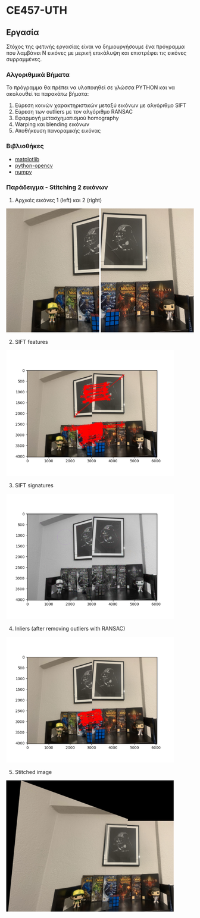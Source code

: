 # CE457-UTH

## Εργασία

Στόχος της φετινής εργασίας είναι να δημιουργήσουμε ένα πρόγραμμα που λαμβάνει N εικόνες με μερική επικάλυψη και επιστρέφει τις εικόνες συρραμμένες.

### Αλγοριθμικά Βήματα

Το πρόγραμμα θα πρέπει να υλοποιηθεί σε γλώσσα PYTHON και να ακολουθεί τα παρακάτω βήματα:

1. Εύρεση κοινών χαρακτηριστικών μεταξύ εικόνων με αλγόριθμο SIFT
2. Εύρεση των outliers με τον αλγόριθμο RANSAC
3. Εφαρμογή μετασχηματισμού homography
4. Warping και blending εικόνων
5. Αποθήκευση πανοραμικής εικόνας

### Βιβλιοθήκες

* [matplotlib](https://matplotlib.org/)
* [python-opencv](https://docs.opencv.org/4.x/d6/d00/tutorial_py_root.html)
* [numpy](https://numpy.org/)

### Παράδειγμα - Stitching 2 εικόνων

1. Αρχικές εικόνες 1 (left) και 2 (right)

<img src="https://github.com/spthermo/CE457-UTH/blob/main/examples/1.jpg" width="250"> <img src="https://github.com/spthermo/CE457-UTH/blob/main/examples/2.jpg" width="250">

2. SIFT features

<img src="https://github.com/spthermo/CE457-UTH/blob/main/examples/keypoints.png" width="450">

3. SIFT signatures

<img src="https://github.com/spthermo/CE457-UTH/blob/main/examples/sift_signatures.png" width="450">

4. Inliers (after removing outliers with RANSAC)

<img src="https://github.com/spthermo/CE457-UTH/blob/main/examples/inliers.png" width="450">

5. Stitched image

<img src="https://github.com/spthermo/CE457-UTH/blob/main/examples/stitched.jpg" width="450">
